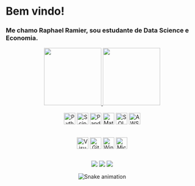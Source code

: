 # Bem vindo!
### Me chamo Raphael Ramier, sou estudante de Data Science e Economia.





<div align="center">
  <a href="https://github.com/RaphaRamier">
    <img height="150em" src="https://github-readme-stats.vercel.app/api?username=RaphaRamier&count_private=true&include_all_commits=true&show_icons=true&theme=dracula&hide_border=false&show_owner=true"/>
    <img height="150em" src="https://github-readme-stats.vercel.app/api/top-langs/?username=RaphaRamier&theme=dracula&hide_border=false&&layout=compact"/>
  </a>
</div>

<div align="center" valign="top"><br>
  <img align="center" alt="Python" height="30" width="" src="https://img.shields.io/badge/Python-14354C?style=for-the-badge&logo=python&logoColor=white)">
  <img align="center" alt="Scipy" height="30" width="" src="https://img.shields.io/badge/SciPy-%230C55A5.svg?style=for-the-badge&logo=scipy&logoColor=%white">
  <img align="center" alt="Pandas" height="30" width="" src="https://img.shields.io/badge/pandas-%23150458.svg?style=for-the-badge&logo=pandas&logoColor=white">
  <img align="center" alt="Matplotlib" height="30" width="" src="https://img.shields.io/badge/Matplotlib-%23ffffff.svg?style=for-the-badge&logo=Matplotlib&logoColor=black">
  <img align="center" alt="SQL" height="30" width="" src="https://img.shields.io/badge/MySQL-00000F?style=for-the-badge&logo=mysql&logoColor=white">
  <img align="center" alt="AWS" height="30" width="" src="https://img.shields.io/badge/AWS-%23FF9900.svg?style=for-the-badge&logo=amazon-aws&logoColor=white">


</div><br>

<div align="center" valign="top"><br>
  <img align="center" alt="VisualStudioCode" height="30" width="" src="https://img.shields.io/badge/-Visual%20Studio%20Code-0D1117?style=for-the-badge&logo=visual-studio-code&logoColor=007ACC&labelColor=0D1117">
  <img align="center" alt="GitHub" height="30" width="" src="https://img.shields.io/badge/-GitHub-0D1117?style=for-the-badge&logo=github&labelColor=0D1117">
  <img align="center" alt="Windows" height="30" width="" src="https://img.shields.io/badge/-Windows-0D1117?style=for-the-badge&logo=windows&labelColor=0D1117">
  <img align="center" alt="MicrosoftOffice" height="30" width="" src="https://img.shields.io/badge/-microsoft_office-0D1117?style=for-the-badge&logo=microsoft-office&labelColor=0D1117">

</div><br>

<div align="center">
  
  <a href="https://www.instagram.com/raphaelramier/" target="_blank"><img src="https://img.shields.io/badge/-Instagram-%23E4405F?style=for-the-badge&logo=instagram&logoColor=white" target="_blank"></a>
  <a href="https://www.linkedin.com/in/raphael-ramier-a824b711a/" target="_blank"><img src="https://img.shields.io/badge/-LinkedIn-%230077B5?style=for-the-badge&logo=linkedin&logoColor=white" target="_blank"></a> 
  <a href="mailto:rapharamier1@gmail.com"><img src="https://img.shields.io/badge/-Gmail-%23333?style=for-the-badge&logo=gmail&logoColor=white" target="_blank"></a>
</div>

<div align="center">

  ![Snake animation](https://github.com/danielbped/danielbped/blob/output/github-contribution-grid-snake.svg)
  
</div>

